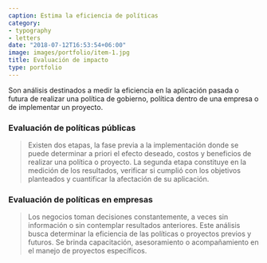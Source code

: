 ```yaml
---
caption: Estima la eficiencia de políticas
category:
- typography
- letters
date: "2018-07-12T16:53:54+06:00"
image: images/portfolio/item-1.jpg
title: Evaluación de impacto
type: portfolio
---
```


Son análisis destinados a medir la eficiencia en la aplicación pasada o futura de realizar una política de gobierno, política dentro de una empresa o de implementar un proyecto.

### Evaluación de políticas públicas

>Existen dos etapas, la fase previa a la implementación donde se puede determinar a priori el efecto deseado, costos y beneficios de realizar una política o proyecto. La segunda etapa constituye en la medición de los resultados, verificar si cumplió con los objetivos planteados y cuantificar la afectación de su aplicación.


### Evaluación de políticas en empresas

>Los negocios toman decisiones constantemente, a veces sin información o sin contemplar resultados anteriores. Este análisis busca determinar la eficiencia de las políticas o proyectos previos y futuros. Se brinda capacitación, asesoramiento o acompañamiento en el manejo de proyectos específicos.



